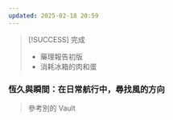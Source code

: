 ```yaml
---
updated: 2025-02-18 20:59
---
```

> [!SUCCESS] 完成
> - 藥理報告初版
> - 消耗冰箱的肉和蛋

### **恆久與瞬間：在日常航行中，尋找風的方向** 
> 參考別的 Vault